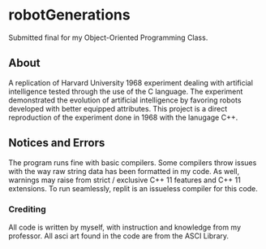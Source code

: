 # robotGenerations
Submitted final for my Object-Oriented Programming Class. 

## About
A replication of Harvard University 1968 experiment dealing with artificial intelligence tested through the use of the C language. The experiment demonstrated the evolution of artificial intelligence by favoring robots developed with better equipped attributes. This project is a direct reproduction of the experiment done in 1968 with the lanugage C++. 

## Notices and Errors
The program runs fine with basic compilers. Some compilers throw issues with the way raw string data has been formatted in my code. As well, warnings may raise from strict / exclusive C++ 11 features and C++ 11 extensions. To run seamlessly, replit is an issueless compiler for this code. 

### Crediting
All code is written by myself, with instruction and knowledge from my professor. All asci art found in the code are from the ASCI Library. 

